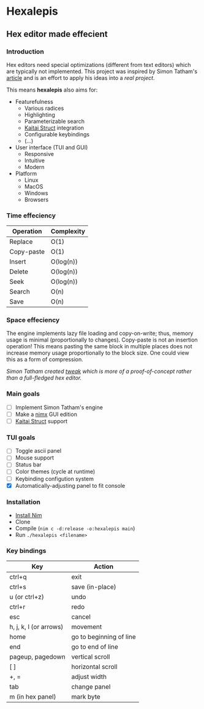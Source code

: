# Hexalepis
## Hex editor made effecient

### Introduction
Hex editors need special optimizations (different from text editors) which are typically not implemented. This project was inspired by Simon Tatham's [article](https://www.chiark.greenend.org.uk/~sgtatham/tweak/btree.html) and is an effort to apply his ideas into a *real project*.

This means **hexalepis** also aims for:
* Featurefulness
    - Various radices
    - Highlighting
    - Parameterizable search
    - [Kaitai Struct](https://kaitai.io/) integration
    - Configurable keybindings
    - (...)
* User interface (TUI and GUI)
    - Responsive
    - Intuitive
    - Modern
* Platform
    - Linux
    - MacOS
    - Windows
    - Browsers

### Time effeciency
| Operation | Complexity |
|---------- | ---------- |
| Replace | O(1) |
| Copy-paste | O(1) |
| Insert | O(log(n)) |
| Delete | O(log(n)) |
| Seek | O(log(n)) |
| Search | O(n) |
| Save | O(n) |

### Space effeciency
The engine implements lazy file loading and copy-on-write; thus, memory usage is minimal (proportionally to changes).
Copy-paste is not an insertion operation! This means pasting the same block in multiple places does not increase memory usage proportionally to the block size. One could view this as a form of compression.

*Simon Tatham created [tweak](https://www.chiark.greenend.org.uk/~sgtatham/tweak/) which is more of a proof-of-concept rather than a full-fledged hex editor.*

### Main goals
- [ ] Implement Simon Tatham's engine
- [ ] Make a [nimx](https://github.com/yglukhov/nimx) GUI edition
- [ ] [Kaitai Struct](https://kaitai.io/) support

### TUI goals
- [ ] Toggle ascii panel
- [ ] Mouse support
- [ ] Status bar
- [ ] Color themes (cycle at runtime)
- [ ] Keybinding configution system
- [x] Automatically-adjusting panel to fit console

### Installation
* [Install Nim](https://nim-lang.org/install.html)
* Clone
* Compile (`nim c -d:release -o:hexalepis main`) 
* Run `./hexalepis <filename>`

### Key bindings

| Key | Action |
|----------------- | ------------------------- |
| ctrl+q | exit |
| ctrl+s | save (in-place) |
| u (or ctrl+z) | undo |
| ctrl+r | redo |
| esc | cancel |
| h, j, k, l (or arrows) | movement |
| home | go to beginning of line |
| end | go to end of line |
| pageup, pagedown  | vertical scroll |
| [ ] | horizontal scroll |
| +, = | adjust width |
| tab | change panel |
| m (in hex panel) | mark byte |